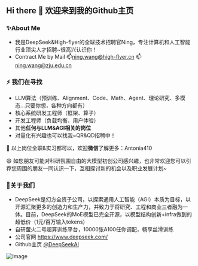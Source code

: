 ## Hi there 👋 欢迎来到我的Github主页

<!--
**Ning410/Ning410** is a ✨ _special_ ✨ repository because its `README.md` (this file) appears on your GitHub profile.

Here are some ideas to get you started:

- 🔭 I’m currently working on ...
- 🌱 I’m currently learning ...
- 👯 I’m looking to collaborate on ...
- 🤔 I’m looking for help with ...
- 💬 Ask me about ...
- 📫 How to reach me: ...
- 😄 Pronouns: ...
- ⚡ Fun fact: ...
-->
### ✨About Me
- 我是DeepSeek&High-flyer的全球技术招聘官Ning，专注计算机和人工智能行业顶尖人才招聘~很高兴认识你！
- Contract Me by Mail
📫ning.wang@high-flyer.cn
📫ning.wang@zju.edu.cn
### ⚡ 我们在寻找
- LLM算法（预训练、Alignment、Code、Math、Agent、理论研究、多模态…只要你想，各种方向都有）
- 核心系统研发工程师（框架、算子）
- 开发工程师（负载均衡、用户体验）
- 其他**任何与LLM&AGI相关的岗位**
- 对量化有兴趣也可以找我~QR&QD招聘中！

🌱 以上岗位全职&实习都可以，欢迎**微信**了解更多：Antonia410  

😄 如您朋友可能对科研氛围自由的大模型初创公司感兴趣，也非常欢迎您可以引荐您周围的朋友一同认识一下，互相探讨新的机会以及职业发展计划~

### 👯关于我们
- DeepSeek是幻方全资子公司，以探索通用人工智能（AGI）本质为目标，以开源汇聚更多的创造力和生产力，并致力于将研究、工程和商业三者融为一体。目前，DeepSeek的MoE模型已完全开源，以模型结构创新+infra做到的超低价（1元/百万输入tokens）
- 自研萤火二号超算训练平台，10000张A100任你调配，畅享丝滑训练
- 公司官网 https://www.deepseek.com/ 
- Github主页  [@DeepSeekAI ](https://github.com/deepseek-ai)



![Image](https://github.com/users/Ning410/projects/1/assets/99703909/6216bfcc-37eb-404d-bc79-a57245a96194)
